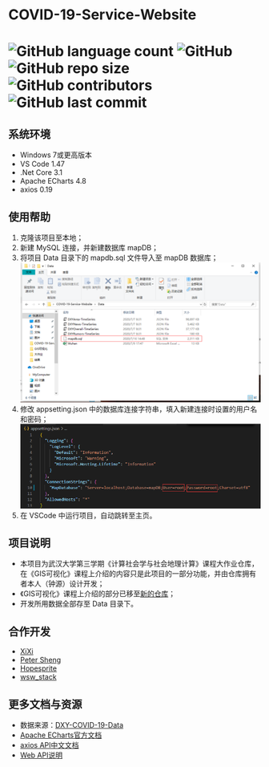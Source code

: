 

# COVID-19-Service-Website

# ![GitHub language count](https://img.shields.io/github/languages/count/ashyseer/COVID-19-Service-Website?color=orange)  ![GitHub](https://img.shields.io/github/license/ashyseer/COVID-19-Service-Website?color=blueviolet)  ![GitHub repo size](https://img.shields.io/github/repo-size/ashyseer/COVID-19-Service-Website)  ![GitHub contributors](https://img.shields.io/github/contributors/ashyseer/COVID-19-Service-Website)  ![GitHub last commit](https://img.shields.io/github/last-commit/ashyseer/COVID-19-Service-Website)

## 系统环境

- Windows 7或更高版本
- VS Code 1.47
- .Net Core 3.1
- Apache ECharts 4.8
- axios 0.19

## 使用帮助

1. 克隆该项目至本地；
2. 新建 MySQL 连接，并新建数据库 mapDB；
3. 将项目 Data 目录下的 mapdb.sql 文件导入至 mapDB 数据库；![1](Images/README/1.png)
4. 修改 appsetting.json 中的数据库连接字符串，填入新建连接时设置的用户名和密码；![2](Images/README/2.png)
5. 在 VSCode 中运行项目，自动跳转至主页。

## 项目说明

- 本项目为武汉大学第三学期《计算社会学与社会地理计算》课程大作业仓库，在《GIS可视化》课程上介绍的内容只是此项目的一部分功能，并由仓库拥有者本人（钟源）设计开发；
- 《GIS可视化》课程上介绍的部分已移至[新的仓库](https://github.com/ashyseer/COVIDView)；
- 开发所用数据全部存至 Data 目录下。

## 合作开发

- [XiXi](https://github.com/ashyseer)
- [Peter Sheng](https://github.com/PeterSH6)
- [Hopesprite](https://github.com/Hopesprite)
- [wsw_stack](https://github.com/wsw-stack)

## 更多文档与资源

- 数据来源：[DXY-COVID-19-Data](https://github.com/BlankerL/DXY-COVID-19-Data)
- [Apache ECharts官方文档](https://echarts.apache.org/zh/index.html)
- [axios API中文文档](http://www.axios-js.com/)
- [Web API说明](Web-API-Instruction.md)

